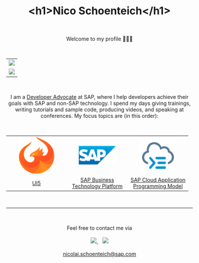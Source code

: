 <h1 align='center'>
  &#60;h1&#62;Nico Schoenteich&#60;/h1&#62;
</h1>

<br>

<p align='center'>
    Welcome to my profile 🙋🏻‍♂️
</p>

<br>

<table align='center'>
    <tr>
        <td>
            <img src='https://devrel-tools-prod-scn-badges-srv.cfapps.eu10.hana.ondemand.com/activity/nicolai.geburek' height='146'>
        </td>
    </tr>
    <tr>
        <td>
            <img src='https://github-readme-stats.vercel.app/api?username=nicoschoenteich&show_icons=true&count_private=true&theme=dark' width='350'>
        </td>
    </tr>
</table>

<br>

<p align='center'>
I am a <a href='https://developers.sap.com/developer-advocates.html'>Developer Advocate</a> at SAP, where I help developers achieve their goals with SAP and non-SAP technology. I spend my days giving trainings, writing tutorials and sample code, producing videos, and speaking at conferences. My focus topics are (in this order):
</p>

<br>

<table align='center'>
    <tr>
        <td align='center' width='150'>
            <a href='https://ui5.sap.com/'>
                <img src='img/ui5.svg' width='100' />
            </a>
        </td>
        <td align='center' width='150'>
            <a href='https://developers.sap.com/tutorials/cp-explore-cloud-platform.html'>
                <img src='img/sap.svg' width='100' />
            </a>
        </td>
        <td align='center'  width='150'>
            <a href='https://cap.cloud.sap/'>
                <img src='img/cap.svg'  width='100' />
            </a>
        </td>
    </tr>
    <tr>
        <td align='center'>
            <a href='https://ui5.sap.com/'>UI5</a>
        </td>
        <td align='center'>
            <a href='https://developers.sap.com/tutorials/cp-explore-cloud-platform.html'>SAP Business Technology Platform</a>
        </td>
        <td align='center'>
            <a href='https://cap.cloud.sap/'>SAP Cloud Application Programming Model</a>
        </td>
    </tr>
</table>

<br>
<hr></hr>
<br>

<p align='center'>
    <span>Feel free to contact me via</span>
    <br>
    <br>
    <a href='https://www.linkedin.com/in/nico-schoenteich-b485011a3/'>
        <img src='https://img.shields.io/badge/linkedin-%230077B5.svg?&style=for-the-badge&logo=linkedin&logoColor=white' />
    </a>&nbsp;&nbsp;
    <a href='https://twitter.com/NicoSchoenteich'>
        <img src='https://img.shields.io/badge/Twitter-1DA1F2?style=for-the-badge&logo=twitter&logoColor=white' />
    </a>
    <br><br>
    <a href='mailto:nicolai.schoenteich@sap.com'>nicolai.schoenteich@sap.com</a>
</p>
 